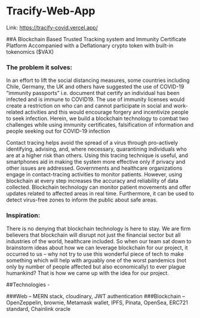 # Tracify-Web-App

Link: https://tracify-covid.vercel.app/

##A Blockchain Based Trusted Tracking system and Immunity Certificate Platform Accompanied with a Deflationary crypto token with built-in tokenomics ($VAX)

### The problem it solves:

In an effort to lift the social distancing measures, some countries including Chile, Germany, the UK and others have suggested the use of COVID-19 “immunity passports”  i.e. document that certify an individual has been infected and is immune to COVID19. The use of immunity licenses would create a restriction on who can and cannot participate in social and work-related activities and this would encourage forgery and incentivize people to seek infection. 
Herein, we build a blockchain technology to combat two challenges while using immunity certificates, falsification of information and people seeking out for COVID-19 infection

Contact tracing helps avoid the spread of a virus through pro-actively identifying, advising, and, where necessary, quarantining individuals who are at a higher risk than others. Using this tracing technique is useful, and smartphones aid in making the system more effective only if privacy and other issues are addressed. Governments and healthcare organizations engage in contact-tracing activities to monitor patients. However, using blockchain at every step increases the accuracy and reliability of data collected. Blockchain technology can monitor patient movements and offer updates related to affected areas in real time. Furthermore, it can be used to detect virus-free zones to inform the public about safe areas. 

### Inspiration: 

 There is no denying that blockchain technology is here to stay. We are firm believers that blockchain will disrupt not just the financial sector but all industries of the world, healthcare included. So when our team sat down to brainstorm ideas about how we can leverage blockchain for our project, it occurred to us – why not try to use this wonderful piece of tech to make something which will help with arguably one of the worst pandemics (not only by number of people affected but also economically) to ever plague humankind? That is how we came up with the idea for our project.

##Technologies - 

###Web – MERN stack, cloudinary, JWT authentication
###Blockchain – OpenZeppelin, brownie, Metamask wallet, IPFS, Pinata, OpenSea, ERC721 standard, Chainlink oracle
